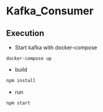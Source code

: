 # Kafka_Consumer

## Execution

* Start kafka with docker-compose
```
docker-compose up
```

* build
```bash
npm install  
```
* run
```bash
npm start
```